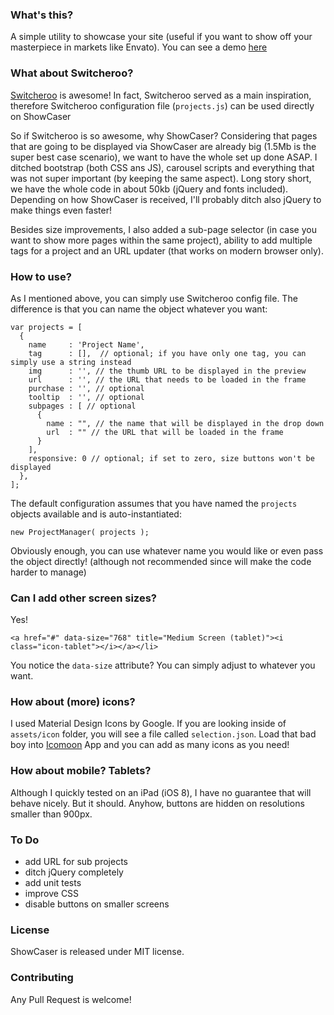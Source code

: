 ### What's this?
A simple utility to showcase your site (useful if you want to show off your masterpiece in markets like Envato). You can see a demo [here](http://www.iamntz.com/projects/ShowCaser/)

### What about Switcheroo?
[Switcheroo](https://github.com/OriginalEXE/Switcheroo) is awesome! In fact, Switcheroo served as a main inspiration, therefore Switcheroo configuration file (`projects.js`) can be used directly on ShowCaser

So if Switcheroo is so awesome, why ShowCaser? Considering that pages that are going to be displayed via ShowCaser are already big (1.5Mb is the super best case scenario), we want to have the whole set up done ASAP. I ditched bootstrap (both CSS ans JS), carousel scripts and everything that was not super important (by keeping the same aspect). Long story short, we have the whole code in about 50kb (jQuery and fonts included). Depending on how ShowCaser is received, I'll probably ditch also jQuery to make things even faster!

Besides size improvements, I also added a sub-page selector (in case you want to show more pages within the same project), ability to add multiple tags for a project and an URL updater (that works on modern browser only).


### How to use?

As I mentioned above, you can simply use Switcheroo config file. The difference is that you can name the object whatever you want:

```
var projects = [
  {
    name     : 'Project Name',
    tag      : [],  // optional; if you have only one tag, you can simply use a string instead
    img      : '', // the thumb URL to be displayed in the preview
    url      : '', // the URL that needs to be loaded in the frame
    purchase : '', // optional
    tooltip  : '', // optional
    subpages : [ // optional
      {
        name : "", // the name that will be displayed in the drop down
        url  : "" // the URL that will be loaded in the frame
      }
    ],
    responsive: 0 // optional; if set to zero, size buttons won't be displayed
  },
];
```

The default configuration assumes that you have named the `projects` objects available and is auto-instantiated:

```
new ProjectManager( projects );
```

Obviously enough, you can use whatever name you would like or even pass the object directly! (although not recommended since will make the code harder to manage)

### Can I add other screen sizes?
Yes!

    <a href="#" data-size="768" title="Medium Screen (tablet)"><i class="icon-tablet"></i></a></li>

You notice the `data-size` attribute? You can simply adjust to whatever you want.

### How about (more) icons?
I used Material Design Icons by Google. If you are looking inside of `assets/icon` folder, you will see a file called `selection.json`. Load that bad boy into [Icomoon](https://icomoon.io/app/) App and you can add as many icons as you need!

### How about mobile? Tablets?
Although I quickly tested on an iPad (iOS 8), I have no guarantee that will behave nicely. But it should. Anyhow, buttons are hidden on resolutions smaller than 900px.

### To Do

- add URL for sub projects
- ditch jQuery completely
- add unit tests
- improve CSS
- disable buttons on smaller screens


### License
ShowCaser is released under MIT license.

### Contributing
Any Pull Request is welcome!